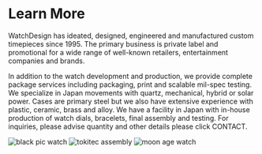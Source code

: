 # Learn More

WatchDesign has ideated, designed, engineered and manufactured custom timepieces since 1995. The primary business is private label and promotional for a wide range of well-known retailers, entertainment companies and brands.

In addition to the watch development and production, we provide complete package services including packaging, print and scalable mil-spec testing. We specialize in Japan movements with quartz, mechanical, hybrid or solar power. Cases are primary steel but we also have extensive experience with plastic, ceramic, brass and alloy. We have a facility in Japan with in-house production of watch dials, bracelets, final assembly and testing. For inquiries, please advise quantity and other details please click CONTACT.

![black pic watch](blackpic_watch.jpg)
![tokitec assembly](tokitec_assembly.png)
![moon age watch](moon_age_watch.jpg)
